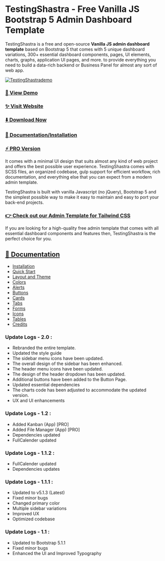 # TestingShastra - Free Vanilla JS Bootstrap 5 Admin Dashboard Template

TestingShastra is a free and open-source **Vanilla JS admin dashboard template** based on Bootstrap 5 that comes with 5 unique dashboard variations, 300+ essential dashboard components, pages, UI elements, charts, graphs, application UI pages, and more. to provide everything you need to build a data-rich backend or Business Panel for almost any sort of web app.

[![TestingShastrademo](https://github.com/TestingShastra/plain-free-bootstrap-admin-template/blob/main/TestingShastra.jpg)](https://demo.TestingShastra.com/)

### [🚀 View Demo](https://demo.TestingShastra.com/)

### [✨ Visit Website](https://TestingShastra.com/)

### [⬇️ Download Now](https://TestingShastra.com/download)

### [📄 Documentation/Installation](https://TestingShastra.com/docs/)

### [⚡ PRO Version](https://TestingShastra.com/pricing)

It comes with a minimal UI design that suits almost any kind of web project and offers the best possible user experience. TestingShastra comes with SCSS files, an organized codebase, gulp support for efficient workflow, rich documentation, and everything else that you can expect from a modern admin template.

TestingShastra is built with vanilla Javascript (no jQuery), Bootstrap 5 and the simplest possible way to make it easy to maintain and easy to port your back-end projects.

### [👉 Check out our Admin Template for Tailwind CSS](https://tailadmin.com)

If you are looking for a high-quality free admin template that comes with all essential dashboard components and features then, TestingShastra is the perfect choice for you.

## [📄 Documentation](https://TestingShastra.com/docs/)

- [Installation](https://TestingShastra.com/docs/#installation)
- [Quick Start](https://TestingShastra.com/docs/#quick-start)
- [Layout and Theme](https://TestingShastra.com/docs/#layout-theme)
- [Colors](https://TestingShastra.com/docs/#colors)
- [Alerts](https://TestingShastra.com/docs/#alerts)
- [Buttons](https://TestingShastra.com/docs/#buttons)
- [Cards](https://TestingShastra.com/docs/#cards)
- [Tabs](https://TestingShastra.com/docs/#tabs)
- [Forms](https://TestingShastra.com/docs/#forms)
- [Icons](https://TestingShastra.com/docs/#icons)
- [Tables](https://TestingShastra.com/docs/#tables)
- [Credits](https://TestingShastra.com/docs/#credits)

### Update Logs - 2.0 :

- Rebranded the entire template.
- Updated the style guide
- The sidebar menu icons have been updated.
- The overall design of the sidebar has been enhanced.
- The header menu icons have been updated.
- The design of the header dropdown has been updated.
- Additional buttons have been added to the Button Page.
- Updated essential dependencies
- The charts code has been adjusted to accommodate the updated version.
- UX and UI enhancements

### Update Logs - 1.2 :

- Added Kanban (App) [PRO]
- Added File Manager (App) [PRO]
- Dependencies updated
- FullCalender updated

### Update Logs - 1.1.2 :

- FullCalender updated
- Dependencies updates

### Update Logs - 1.1.1 :

- Updated to v5.1.3 (Latest)
- Fixed minor bugs
- Changed primary color
- Multiple sidebar variations
- Improved UX
- Optimized codebase

### Update Logs - 1.1 :

- Updated to Bootstrap 5.1.1
- Fixed minor bugs
- Enhanced the UI and Improved Typography
